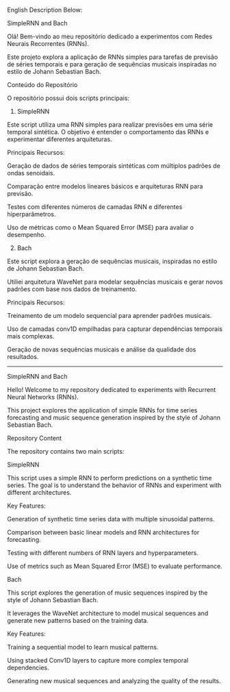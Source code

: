 English Description Below:


SimpleRNN and Bach

Olá! Bem-vindo ao meu repositório dedicado a experimentos com Redes Neurais Recorrentes (RNNs). 

Este projeto explora a aplicação de RNNs simples para tarefas de previsão de séries temporais e para geração de sequências musicais inspiradas no estilo de Johann Sebastian Bach.

Conteúdo do Repositório

O repositório possui dois scripts principais:

1. SimpleRNN
   
Este script utiliza uma RNN simples para realizar previsões em uma série temporal sintética. O objetivo é entender o comportamento das RNNs e experimentar diferentes arquiteturas.

Principais Recursos:

Geração de dados de séries temporais sintéticas com múltiplos padrões de ondas senoidais.

Comparação entre modelos lineares básicos e arquiteturas RNN para previsão.

Testes com diferentes números de camadas RNN e diferentes hiperparâmetros.

Uso de métricas como o Mean Squared Error (MSE) para avaliar o desempenho.

2. Bach
   
Este script explora a geração de sequências musicais, inspiradas no estilo de Johann Sebastian Bach.

Utiliei arquitetura WaveNet para modelar sequências musicais e gerar novos padrões com base nos dados de treinamento.

Principais Recursos:

Treinamento de um modelo sequencial para aprender padrões musicais.

Uso de camadas conv1D empilhadas para capturar dependências temporais mais complexas.

Geração de novas sequências musicais e análise da qualidade dos resultados.


-------------------------------------------------------------------------------------



SimpleRNN and Bach

Hello! Welcome to my repository dedicated to experiments with Recurrent Neural Networks (RNNs).

This project explores the application of simple RNNs for time series forecasting and music sequence generation inspired by the style of Johann Sebastian Bach.

Repository Content

The repository contains two main scripts:

SimpleRNN

This script uses a simple RNN to perform predictions on a synthetic time series. The goal is to understand the behavior of RNNs and experiment with different architectures.

Key Features:

Generation of synthetic time series data with multiple sinusoidal patterns.

Comparison between basic linear models and RNN architectures for forecasting.

Testing with different numbers of RNN layers and hyperparameters.

Use of metrics such as Mean Squared Error (MSE) to evaluate performance.

Bach

This script explores the generation of music sequences inspired by the style of Johann Sebastian Bach.

It leverages the WaveNet architecture to model musical sequences and generate new patterns based on the training data.

Key Features:

Training a sequential model to learn musical patterns.

Using stacked Conv1D layers to capture more complex temporal dependencies.

Generating new musical sequences and analyzing the quality of the results.

